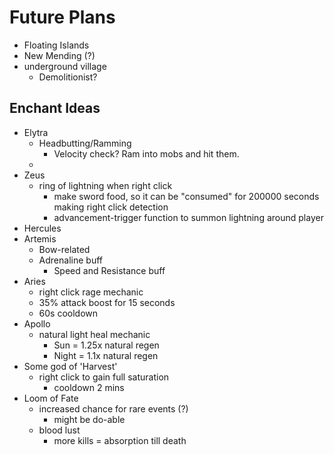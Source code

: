 # Future Plans
* Floating Islands
* New Mending (?)
* underground village
  * Demolitionist?
## Enchant Ideas
* Elytra
  * Headbutting/Ramming
    * Velocity check? Ram into mobs and hit them.
  * 
* Zeus
  * ring of lightning when right click
    * make sword food, so it can be "consumed" for 200000 seconds
      making right click detection
    * advancement-trigger function to summon lightning around player
* Hercules
* Artemis
  * Bow-related
  * Adrenaline buff
    * Speed and Resistance buff
* Aries
  * right click rage mechanic
  * 35% attack boost for 15 seconds
  * 60s cooldown
* Apollo
  * natural light heal mechanic
    * Sun = 1.25x natural regen
    * Night = 1.1x natural regen
* Some god of 'Harvest'
  * right click to gain full saturation
    * cooldown 2 mins
* Loom of Fate
  * increased chance for rare events (?)
    *  might be do-able
  * blood lust
    * more kills = absorption till death